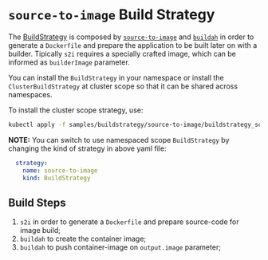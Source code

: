 # `source-to-image` Build Strategy

The [BuildStrategy](./buildstrategy_source-to-image_cr.yaml) is composed by [`source-to-image`][s2i]
and [`buildah`][buildah] in order to generate a `Dockerfile` and prepare the application to be
built later on with a builder. Tipically `s2i` requires a specially crafted image, which can be
informed as `builderImage` parameter.

You can install the `BuildStrategy` in your namespace or install the `ClusterBuildStrategy` at cluster scope so that it can be shared across namespaces.

To install the cluster scope strategy, use:

```sh
kubectl apply -f samples/buildstrategy/source-to-image/buildstrategy_source-to-image_cr.yaml
```

**NOTE:** 
You can switch to use namespaced scope `BuildStrategy` by changing the kind of strategy in above yaml file:
```yaml
  strategy:
    name: source-to-image
    kind: BuildStrategy
```

## Build Steps

1. `s2i` in order to generate a `Dockerfile` and prepare source-code for image build;
2. `buildah` to create the container image;
3. `buildah` to push container-image on `output.image` parameter;

[s2i]: https://github.com/openshift/source-to-image
[buildah]: https://github.com/containers/buildah
